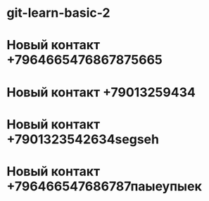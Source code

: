 # git-learn-basic-2
# Новый контакт +7964665476867875665
# Новый контакт +79013259434
# Новый контакт +7901323542634segseh
# Новый контакт +796466547686787паыеупыек
